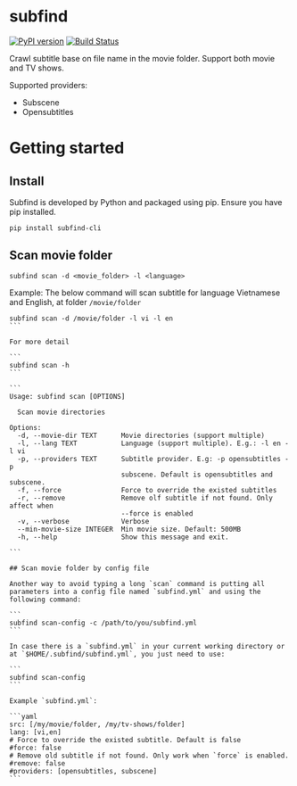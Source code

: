 # subfind

[![PyPI version](https://badge.fury.io/py/subfind.svg)](https://badge.fury.io/py/subfind)
[![Build Status](https://travis-ci.org/thongdong7/subfind.svg?branch=master)](https://travis-ci.org/thongdong7/subfind)

Crawl subtitle base on file name in the movie folder. Support both movie and TV shows.

Supported providers:

* Subscene
* Opensubtitles

# Getting started

## Install

Subfind is developed by Python and packaged using pip. Ensure you have pip installed.

```
pip install subfind-cli
```

## Scan movie folder 

```
subfind scan -d <movie_folder> -l <language>
```

Example: The below command will scan subtitle for language Vietnamese and English, at folder `/movie/folder`
    
````
subfind scan -d /movie/folder -l vi -l en
```

For more detail

```
subfind scan -h
```

```
Usage: subfind scan [OPTIONS]

  Scan movie directories

Options:
  -d, --movie-dir TEXT      Movie directories (support multiple)
  -l, --lang TEXT           Language (support multiple). E.g.: -l en -l vi
  -p, --providers TEXT      Subtitle provider. E.g: -p opensubtitles -p
                            subscene. Default is opensubtitles and subscene.
  -f, --force               Force to override the existed subtitles
  -r, --remove              Remove olf subtitle if not found. Only affect when
                            --force is enabled
  -v, --verbose             Verbose
  --min-movie-size INTEGER  Min movie size. Default: 500MB
  -h, --help                Show this message and exit.

```

## Scan movie folder by config file

Another way to avoid typing a long `scan` command is putting all parameters into a config file named `subfind.yml` and using the following command:

```
subfind scan-config -c /path/to/you/subfind.yml
```

In case there is a `subfind.yml` in your current working directory or at `$HOME/.subfind/subfind.yml`, you just need to use:

```
subfind scan-config
```

Example `subfind.yml`:

```yaml
src: [/my/movie/folder, /my/tv-shows/folder]
lang: [vi,en]
# Force to override the existed subtitle. Default is false
#force: false
# Remove old subtitle if not found. Only work when `force` is enabled.
#remove: false
#providers: [opensubtitles, subscene]
```